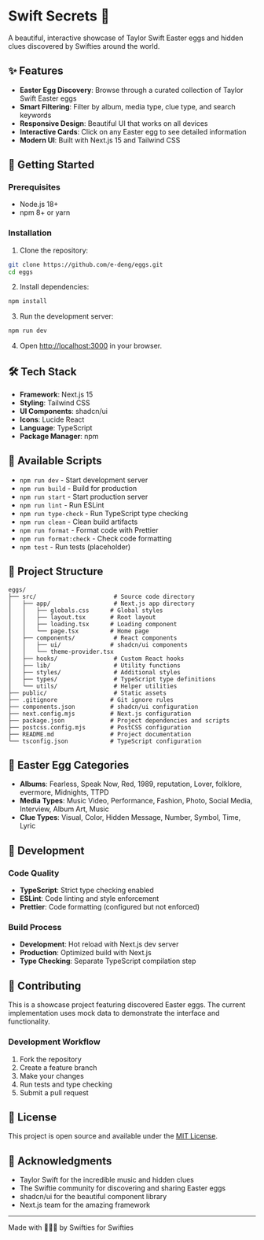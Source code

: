# Swift Secrets 🎵

A beautiful, interactive showcase of Taylor Swift Easter eggs and hidden clues discovered by Swifties around the world.

## ✨ Features

- **Easter Egg Discovery**: Browse through a curated collection of Taylor Swift Easter eggs
- **Smart Filtering**: Filter by album, media type, clue type, and search keywords
- **Responsive Design**: Beautiful UI that works on all devices
- **Interactive Cards**: Click on any Easter egg to see detailed information
- **Modern UI**: Built with Next.js 15 and Tailwind CSS

## 🚀 Getting Started

### Prerequisites

- Node.js 18+ 
- npm 8+ or yarn

### Installation

1. Clone the repository:
```bash
git clone https://github.com/e-deng/eggs.git
cd eggs
```

2. Install dependencies:
```bash
npm install
```

3. Run the development server:
```bash
npm run dev
```

4. Open [http://localhost:3000](http://localhost:3000) in your browser.

## 🛠️ Tech Stack

- **Framework**: Next.js 15
- **Styling**: Tailwind CSS
- **UI Components**: shadcn/ui
- **Icons**: Lucide React
- **Language**: TypeScript
- **Package Manager**: npm

## 📱 Available Scripts

- `npm run dev` - Start development server
- `npm run build` - Build for production
- `npm run start` - Start production server
- `npm run lint` - Run ESLint
- `npm run type-check` - Run TypeScript type checking
- `npm run clean` - Clean build artifacts
- `npm run format` - Format code with Prettier
- `npm run format:check` - Check code formatting
- `npm test` - Run tests (placeholder)

## 🎨 Project Structure

```
eggs/
├── src/                      # Source code directory
│   ├── app/                  # Next.js app directory
│   │   ├── globals.css      # Global styles
│   │   ├── layout.tsx       # Root layout
│   │   ├── loading.tsx      # Loading component
│   │   └── page.tsx         # Home page
│   ├── components/           # React components
│   │   ├── ui/              # shadcn/ui components
│   │   └── theme-provider.tsx
│   ├── hooks/                # Custom React hooks
│   ├── lib/                  # Utility functions
│   ├── styles/               # Additional styles
│   ├── types/                # TypeScript type definitions
│   └── utils/                # Helper utilities
├── public/                   # Static assets
├── .gitignore               # Git ignore rules
├── components.json          # shadcn/ui configuration
├── next.config.mjs          # Next.js configuration
├── package.json             # Project dependencies and scripts
├── postcss.config.mjs       # PostCSS configuration
├── README.md                # Project documentation
└── tsconfig.json            # TypeScript configuration
```

## 🌟 Easter Egg Categories

- **Albums**: Fearless, Speak Now, Red, 1989, reputation, Lover, folklore, evermore, Midnights, TTPD
- **Media Types**: Music Video, Performance, Fashion, Photo, Social Media, Interview, Album Art, Music
- **Clue Types**: Visual, Color, Hidden Message, Number, Symbol, Time, Lyric

## 🔧 Development

### Code Quality
- **TypeScript**: Strict type checking enabled
- **ESLint**: Code linting and style enforcement
- **Prettier**: Code formatting (configured but not enforced)

### Build Process
- **Development**: Hot reload with Next.js dev server
- **Production**: Optimized build with Next.js
- **Type Checking**: Separate TypeScript compilation step

## 🤝 Contributing

This is a showcase project featuring discovered Easter eggs. The current implementation uses mock data to demonstrate the interface and functionality.

### Development Workflow
1. Fork the repository
2. Create a feature branch
3. Make your changes
4. Run tests and type checking
5. Submit a pull request

## 📄 License

This project is open source and available under the [MIT License](LICENSE).

## 🙏 Acknowledgments

- Taylor Swift for the incredible music and hidden clues
- The Swiftie community for discovering and sharing Easter eggs
- shadcn/ui for the beautiful component library
- Next.js team for the amazing framework

---

Made with 💜💖💛 by Swifties for Swifties
